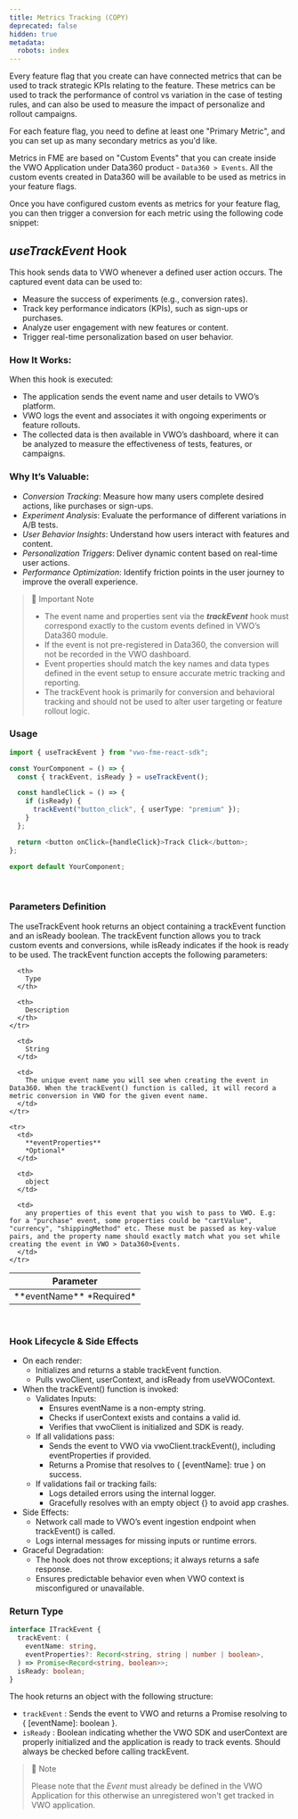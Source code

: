 ```yaml
---
title: Metrics Tracking (COPY)
deprecated: false
hidden: true
metadata:
  robots: index
---
```

Every feature flag that you create can have connected metrics that can be used to track strategic KPIs relating to the feature. These metrics can be used to track the performance of control vs variation in the case of testing rules, and can also be used to measure the impact of personalize and rollout campaigns.

For each feature flag, you need to define at least one "Primary Metric", and you can set up as many secondary metrics as you'd like.

Metrics in FME are based on "Custom Events" that you can create inside the VWO Application under Data360 product - `Data360 > Events`. All the custom events created in Data360 will be available to be used as metrics in your feature flags.

Once you have configured custom events as metrics for your feature flag, you can then trigger a conversion for each metric using the following code snippet:

## ***useTrackEvent*** Hook

This hook sends data to VWO whenever a defined user action occurs. The captured event data can be used to:

* Measure the success of experiments (e.g., conversion rates).
* Track key performance indicators (KPIs), such as sign-ups or purchases.
* Analyze user engagement with new features or content.
* Trigger real-time personalization based on user behavior.

### How It Works:

When this hook is executed:

* The application sends the event name and user details to VWO’s platform.
* VWO logs the event and associates it with ongoing experiments or feature rollouts.
* The collected data is then available in VWO’s dashboard, where it can be analyzed to measure the effectiveness of tests, features, or campaigns.

### Why It’s Valuable:

* *Conversion Tracking*: Measure how many users complete desired actions, like purchases or sign-ups.
* *Experiment Analysis*: Evaluate the performance of different variations in A/B tests.
* *User Behavior Insights*: Understand how users interact with features and content.
* *Personalization Triggers*: Deliver dynamic content based on real-time user actions.
* *Performance Optimization*: Identify friction points in the user journey to improve the overall experience.

> 📘 Important Note
>
> * The event name and properties sent via the  ***trackEvent*** hook must correspond exactly to the custom events defined in VWO’s Data360 module.
> * If the event is not pre-registered in Data360, the conversion will not be recorded in the VWO dashboard.
> * Event properties should match the key names and data types defined in the event setup to ensure accurate metric tracking and reporting.
> * The trackEvent hook is primarily for conversion and behavioral tracking and should not be used to alter user targeting or feature rollout logic.

### Usage

```typescript TypeScript
import { useTrackEvent } from "vwo-fme-react-sdk";

const YourComponent = () => {
  const { trackEvent, isReady } = useTrackEvent();

  const handleClick = () => {
    if (isReady) {
      trackEvent("button_click", { userType: "premium" });
    }
  };

  return <button onClick={handleClick}>Track Click</button>;
};

export default YourComponent;

```

<br />

### Parameters Definition

The useTrackEvent hook returns an object containing a trackEvent function and an isReady boolean. The trackEvent function allows you to track custom events and conversions, while isReady indicates if the hook is ready to be used. The trackEvent function accepts the following parameters:

<Table align={["left","left","left"]}>
  <thead>
    <tr>
      <th>
        Parameter
      </th>

      <th>
        Type
      </th>

      <th>
        Description
      </th>
    </tr>
  </thead>

  <tbody>
    <tr>
      <td>
        **eventName**
        *Required*
      </td>

      <td>
        String
      </td>

      <td>
        The unique event name you will see when creating the event in Data360. When the trackEvent() function is called, it will record a metric conversion in VWO for the given event name.
      </td>
    </tr>

    <tr>
      <td>
        **eventProperties**
        *Optional*
      </td>

      <td>
        object
      </td>

      <td>
        any properties of this event that you wish to pass to VWO. E.g: for a "purchase" event, some properties could be "cartValue", "currency", "shippingMethod" etc. These must be passed as key-value pairs, and the property name should exactly match what you set while creating the event in VWO > Data360>Events.
      </td>
    </tr>
  </tbody>
</Table>

<br />

### Hook Lifecycle & Side Effects

* On each render:
  * Initializes and returns a stable trackEvent function.
  * Pulls vwoClient, userContext, and isReady from useVWOContext.
* When the trackEvent() function is invoked:
  * Validates Inputs:
    * Ensures eventName is a non-empty string.
    * Checks if userContext exists and contains a valid id.
    * Verifies that vwoClient is initialized and SDK is ready.
  * If all validations pass:
    * Sends the event to VWO via vwoClient.trackEvent(), including eventProperties if provided.
    * Returns a Promise that resolves to \{ \[eventName]: true } on success.
  * If validations fail or tracking fails:
    * Logs detailed errors using the internal logger.
    * Gracefully resolves with an empty object {} to avoid app crashes.
* Side Effects:
  * Network call made to VWO’s event ingestion endpoint when trackEvent() is called.
  * Logs internal messages for missing inputs or runtime errors.
* Graceful Degradation:
  * The hook does not throw exceptions; it always returns a safe response.
  * Ensures predictable behavior even when VWO context is misconfigured or unavailable.

### Return Type

```typescript TypeScript
interface ITrackEvent {
  trackEvent: (
    eventName: string,
    eventProperties?: Record<string, string | number | boolean>,
  ) => Promise<Record<string, boolean>>;
  isReady: boolean;
}
```

The hook returns an object with the following structure:

* `trackEvent` : Sends the event to VWO and returns a Promise resolving to \{ \[eventName]: boolean }.
* `isReady` : Boolean indicating whether the VWO SDK and userContext are properly initialized and the application is ready to track events. Should always be checked before calling trackEvent.

> 🚧 Note
>
> Please note that the *Event* must already be defined in the VWO Application for this otherwise an unregistered won't get tracked in VWO application.